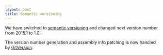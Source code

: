 ```yaml
---
layout: post
title: Semantic versioning
---
```


We have switched to [semantic versioning](https://semver.org/) and changed next version number from 2015.1 to 1.0!

The version number generation and assembly info patching is now handled by [GitVersion](https://github.com/GitTools/GitVersion).

